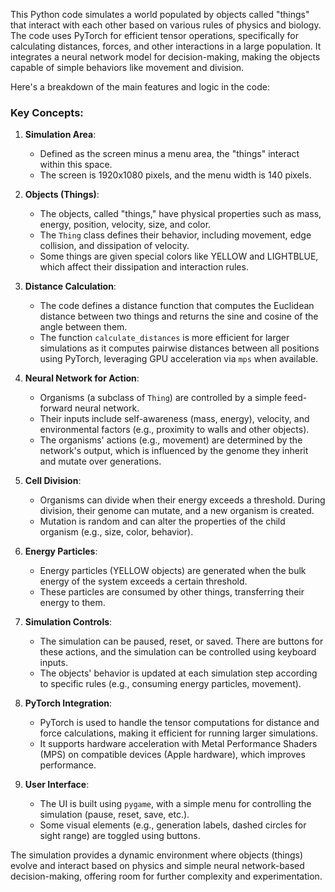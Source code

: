 This Python code simulates a world populated by objects called "things" that interact with each other based on various rules of physics and biology. The code uses PyTorch for efficient tensor operations, specifically for calculating distances, forces, and other interactions in a large population. It integrates a neural network model for decision-making, making the objects capable of simple behaviors like movement and division.

Here's a breakdown of the main features and logic in the code:

### Key Concepts:

1. **Simulation Area**:
   - Defined as the screen minus a menu area, the "things" interact within this space.
   - The screen is 1920x1080 pixels, and the menu width is 140 pixels.

2. **Objects (Things)**:
   - The objects, called "things," have physical properties such as mass, energy, position, velocity, size, and color.
   - The `Thing` class defines their behavior, including movement, edge collision, and dissipation of velocity.
   - Some things are given special colors like YELLOW and LIGHTBLUE, which affect their dissipation and interaction rules.

3. **Distance Calculation**:
   - The code defines a distance function that computes the Euclidean distance between two things and returns the sine and cosine of the angle between them.
   - The function `calculate_distances` is more efficient for larger simulations as it computes pairwise distances between all positions using PyTorch, leveraging GPU acceleration via `mps` when available.

4. **Neural Network for Action**:
   - Organisms (a subclass of `Thing`) are controlled by a simple feed-forward neural network.
   - Their inputs include self-awareness (mass, energy), velocity, and environmental factors (e.g., proximity to walls and other objects).
   - The organisms' actions (e.g., movement) are determined by the network's output, which is influenced by the genome they inherit and mutate over generations.

5. **Cell Division**:
   - Organisms can divide when their energy exceeds a threshold. During division, their genome can mutate, and a new organism is created.
   - Mutation is random and can alter the properties of the child organism (e.g., size, color, behavior).

6. **Energy Particles**:
   - Energy particles (YELLOW objects) are generated when the bulk energy of the system exceeds a certain threshold.
   - These particles are consumed by other things, transferring their energy to them.

7. **Simulation Controls**:
   - The simulation can be paused, reset, or saved. There are buttons for these actions, and the simulation can be controlled using keyboard inputs.
   - The objects' behavior is updated at each simulation step according to specific rules (e.g., consuming energy particles, movement).

8. **PyTorch Integration**:
   - PyTorch is used to handle the tensor computations for distance and force calculations, making it efficient for running larger simulations.
   - It supports hardware acceleration with Metal Performance Shaders (MPS) on compatible devices (Apple hardware), which improves performance.

9. **User Interface**:
   - The UI is built using `pygame`, with a simple menu for controlling the simulation (pause, reset, save, etc.).
   - Some visual elements (e.g., generation labels, dashed circles for sight range) are toggled using buttons.

The simulation provides a dynamic environment where objects (things) evolve and interact based on physics and simple neural network-based decision-making, offering room for further complexity and experimentation.
